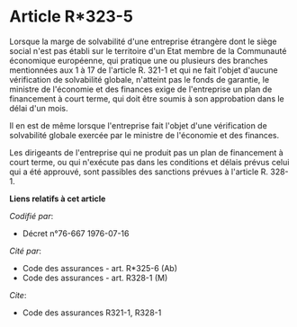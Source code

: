 # Article R*323-5

Lorsque la marge de solvabilité d'une entreprise étrangère dont le siège social n'est pas établi sur le territoire d'un Etat
membre de la Communauté économique européenne, qui pratique une ou plusieurs des branches mentionnées aux 1 à 17 de l'article
R. 321-1 et qui ne fait l'objet d'aucune vérification de solvabilité globale, n'atteint pas le fonds de garantie, le ministre
de l'économie et des finances exige de l'entreprise un plan de financement à court terme, qui doit être soumis à son
approbation dans le délai d'un mois.

Il en est de même lorsque l'entreprise fait l'objet d'une vérification de solvabilité globale exercée par le ministre de
l'économie et des finances.

Les dirigeants de l'entreprise qui ne produit pas un plan de financement à court terme, ou qui n'exécute pas dans les
conditions et délais prévus celui qui a été approuvé, sont passibles des sanctions prévues à l'article R. 328-1.

**Liens relatifs à cet article**

_Codifié par_:

  - Décret n°76-667 1976-07-16

_Cité par_:

  - Code des assurances - art. R*325-6 (Ab)
  - Code des assurances - art. R328-1 (M)

_Cite_:

  - Code des assurances R321-1, R328-1
